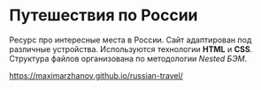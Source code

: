 # Путешествия по России
Ресурс про интересные места в России.
Сайт адаптирован под различные устройства.
Используются технологии **HTML** и **CSS**.
Структура файлов организована по методологии *Nested БЭМ*.

https://maximarzhanov.github.io/russian-travel/
